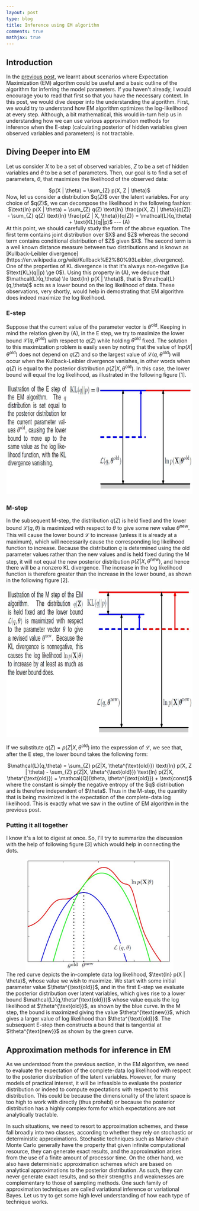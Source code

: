 ```yaml
---
layout: post
type: blog
title: Inference using EM algorithm
comments: true
mathjax: true
---
```


## Introduction
In the [previous post](https://rishabhmisra.github.io/Maximum-Likelihood-Estimates-Motivation-For-EM-Algorithm/), we learnt about scenarios where Expectation Maximization (EM) algorthm could be useful and a basic outline of the algorithm for inferring the model parameters. If you haven't already, I would encourage you to read that first so that you have the necessary context. In this post, we would dive deeper into the understanding the algorithm. First, we would try to understand how EM algorithm optimizes the log-likelihood at every step. Although, a bit mathematical, this would in-turn help us in understanding how we can use various approximation methods for inference when the E-step (calculating posterior of hidden variables given observed variables and parameters) is not tractable.

## Diving Deeper into EM
Let us consider $X$ to be a set of observed variables, $Z$ to be a set of hidden variables and $\theta$ to be a set of parameters. Then, our goal is to find a set of parameters, $\theta$, that maximizes the likelihood of the observed data:
<center>
$p(X | \theta) = \sum_{Z} p(X, Z | \theta)$
</center>
Now, let us consider a distribution $q(Z)$ over the latent variables. For any choice of $q(Z)$, we can decompose the likelihood in the following fashion:
<center>
$\text{ln} p(X | \theta) = \sum_{Z} q(Z) \text{ln} \frac{p(X, Z) | \theta}{q(Z)} - \sum_{Z} q(Z) \text{ln} \frac{p(Z | X, \theta)}{q(Z)} = \mathcal{L}(q,\theta) + \text{KL}(q||p)$ --- (A)
</center>
At this point, we should carefully study the form of the above equation. The first term contains joint distribution over $X$ and $Z$ whereas the second term contains conditional distribution of $Z$ given $X$. The second term is a well known distance measure between two distributions and is known as [Kullback-Leibler divergence](https://en.wikipedia.org/wiki/Kullback%E2%80%93Leibler_divergence). One of the properties of KL divergence is that it's always non-negative (i.e $\text{KL}(q||p) \ge 0$). Using this property in (A), we deduce that $\mathcal{L}(q,\theta) \le \text{ln} p(X | \theta)$, that is $\mathcal{L}(q,\theta)$ acts as a lower bound on the log likelihood of data. These observations, very shortly, would help in demostrating that EM algorithm does indeed maximize the log likelihood.

### E-step
Suppose that the current value of the parameter vector is $\theta^{\text{old}}$. Keeping in mind the relation given by (A), in the E step, we try to maximize the lower bound $\mathcal{L}(q,\theta^{\text{old}})$ with respect to $q(Z)$ while holding $\theta^{\text{old}}$ fixed. The solution to this maximization problem is easily seen by noting that the value of $\text{ln} p(X | \theta^{\text{old}})$ does not depend on $q(Z)$ and so the largest value of $\mathcal{L}(q,\theta^{\text{old}})$ will occur when the Kullback-Leibler divergence vanishes, in other words when $q(Z)$ is equal to the posterior distribution $p(Z | X, \theta^{\text{old}})$. In this case, the lower bound will equal the log likelihood, as illustrated in the following figure \[1\].
<center>
<img src="/images/em/e_step.JPG" width="800" height ="300"/>
</center>

### M-step
In the subsequent M-step, the distribution $q(Z)$ is held fixed and the lower bound $\mathcal{L}(q,\theta)$ is maximized with respect to $\theta$ to give some new value $\theta^{\text{new}}$. This will cause the lower bound $\mathcal{L}$ to increase (unless it is already at a maximum), which will necessarily cause the corresponding log likelihood function to increase. Because the distribution $q$ is determined using the old parameter values rather than the new values and is held fixed during the M step, it will not equal the new posterior distribution $p(Z|X, \theta^{\text{new}})$, and hence there will be a nonzero KL divergence. The increase in the
log likelihood function is therefore greater than the increase in the lower bound, as shown in the following figure \[2\]. 
<center>
<img src="/images/em/m_step.JPG" width="800" height ="400"/>
</center>

If we substitute $q(Z) = p(Z|X, \theta^{\text{old}})$ into the expression of $\mathcal{L}$, we see that, after the E step, the lower bound takes the following form:
<center>
$\mathcal{L}(q,\theta) = \sum_{Z} p(Z|X, \theta^{\text{old}}) \text{ln} p(X, Z | \theta) - \sum_{Z} p(Z|X, \theta^{\text{old}}) \text{ln} p(Z|X, \theta^{\text{old}}) = \mathcal{Q}(\theta, \theta^{\text{old}}) + \text{const}$ 
</center>
where the constant is simply the negative entropy of the $q$ distribution and is therefore independent of $\theta$. Thus in the M-step, the quantity that is being maximized is the expectation of the complete-data log likelihood. This is exactly what we saw in the outline of EM algorithm in the previous post.

### Putting it all together
I know it's a lot to digest at once. So, I'll try to summarize the discussion with the help of following figure \[3\] which would help in connecting the dots.
<center>
<img src="/images/em/em.JPG" width="400" height ="300"/>
</center>
The red curve depicts the in-complete data log likelihood, $\text{ln} p(X | \theta)$, whose value we wish to maximize. We start with some initial parameter value $\theta^{\text{old}}$, and in the first E-step we evaluate the posterior distribution over latent variables, which gives rise to a lower bound $\mathcal{L}(q,\theta^{\text{old}})$ whose value equals the log likelihood at $\theta^{\text{old}}$, as shown by the blue curve. In the M step, the bound is maximized giving the value $\theta^{\text{new}}$, which gives a larger value of log likelihood than $\theta^{\text{old}}$. The subsequent E-step then constructs a bound that is tangential at $\theta^{\text{new}}$ as shown by the green curve.

## Approximation methods for inference in EM
As we understood from the previous section, in the EM algorithm, we need to evaluate the expectation of the complete-data log likelihood with respect to the posterior distribution of the latent variables. However, for many models of practical interest, it will be infeasible to evaluate the posterior distribution or indeed to compute expectations with respect to this distribution. This could be because the dimensionality of the latent space is too high to work with directly (thus prohebi) or because the posterior distribution has a highly complex form for which expectations are not analytically tractable.

In such situations, we need to resort to approximation schemes, and these fall broadly into two classes, according to whether they rely on stochastic or deterministic approximations. Stochastic techniques such as Markov chain Monte Carlo generally have the property that given infinite computational resource, they can generate exact results, and the approximation arises from the use of a finite amount of processor time. On the other hand, we also have deterministic approximation schemes which are based on analytical approximations
to the posterior distribution. As such, they can never generate exact results, and so their strengths and weaknesses are complementary to those of sampling methods. One such family of approximation techniques are called variational inference or variational Bayes. Let us try to get some high level understanding of how each type of technique works.
